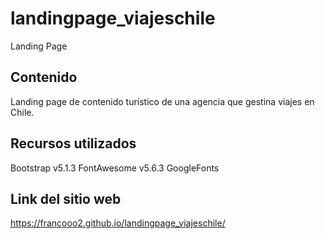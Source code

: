 # landingpage_viajeschile
Landing Page

## Contenido
Landing page de contenido turístico de una agencia que gestina viajes en Chile.

## Recursos utilizados
Bootstrap v5.1.3
FontAwesome v5.6.3
GoogleFonts

## Link del sitio web 
https://francooo2.github.io/landingpage_viajeschile/
